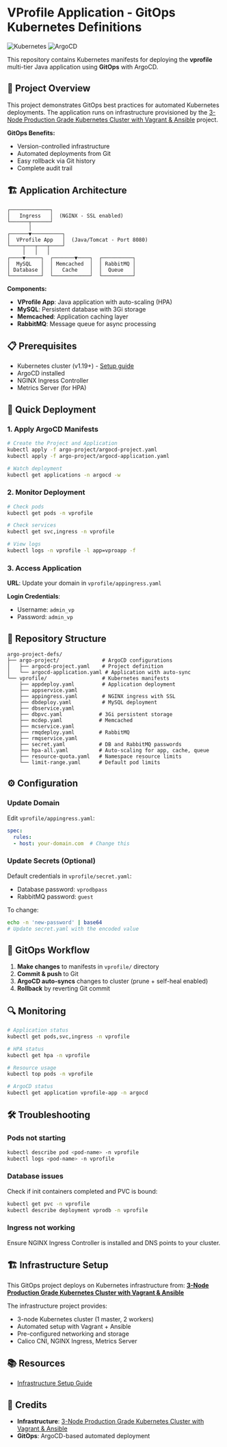# VProfile Application - GitOps Kubernetes Definitions

![Kubernetes](https://img.shields.io/badge/kubernetes-v1.28-326CE5?style=flat&logo=kubernetes&logoColor=white)
![ArgoCD](https://img.shields.io/badge/argocd-gitops-EF7B4D?style=flat&logo=argo&logoColor=white)

This repository contains Kubernetes manifests for deploying the **vprofile** multi-tier Java application using **GitOps** with ArgoCD.

## 🎯 Project Overview

This project demonstrates GitOps best practices for automated Kubernetes deployments. The application runs on infrastructure provisioned by the [3-Node Production Grade Kubernetes Cluster with Vagrant & Ansible](https://github.com/CK-codemax/3-Node-Production-Grade-Kubernetes-Cluster-with-Vagrant-Ansible.git) project.

**GitOps Benefits:**
- Version-controlled infrastructure
- Automated deployments from Git
- Easy rollback via Git history
- Complete audit trail

## 🏗️ Application Architecture

```
┌─────────────┐
│   Ingress   │  (NGINX - SSL enabled)
└──────┬──────┘
       │
┌──────▼──────────┐
│  VProfile App   │  (Java/Tomcat - Port 8080)
└────┬───┬───┬────┘
     │   │   │
┌────▼─────┐  ┌───────▼────┐  ┌──────────┐
│  MySQL   │  │ Memcached  │  │ RabbitMQ │
│ Database │  │   Cache    │  │  Queue   │
└──────────┘  └────────────┘  └──────────┘
```

**Components:**
- **VProfile App**: Java application with auto-scaling (HPA)
- **MySQL**: Persistent database with 3Gi storage
- **Memcached**: Application caching layer
- **RabbitMQ**: Message queue for async processing

## 📋 Prerequisites

- Kubernetes cluster (v1.19+) - [Setup guide](https://github.com/CK-codemax/3-Node-Production-Grade-Kubernetes-Cluster-with-Vagrant-Ansible.git)
- ArgoCD installed
- NGINX Ingress Controller
- Metrics Server (for HPA)

## 🚀 Quick Deployment

### 1. Apply ArgoCD Manifests

```bash
# Create the Project and Application
kubectl apply -f argo-project/argocd-project.yaml
kubectl apply -f argo-project/argocd-application.yaml

# Watch deployment
kubectl get applications -n argocd -w
```

### 2. Monitor Deployment

```bash
# Check pods
kubectl get pods -n vprofile

# Check services
kubectl get svc,ingress -n vprofile

# View logs
kubectl logs -n vprofile -l app=vproapp -f
```

### 3. Access Application

**URL**: Update your domain in `vprofile/appingress.yaml`

**Login Credentials**:
- Username: `admin_vp`
- Password: `admin_vp`

## 📁 Repository Structure

```
argo-project-defs/
├── argo-project/              # ArgoCD configurations
│   ├── argocd-project.yaml    # Project definition
│   └── argocd-application.yaml # Application with auto-sync
└── vprofile/                  # Kubernetes manifests
    ├── appdeploy.yaml         # Application deployment
    ├── appservice.yaml
    ├── appingress.yaml        # NGINX ingress with SSL
    ├── dbdeploy.yaml          # MySQL deployment
    ├── dbservice.yaml
    ├── dbpvc.yaml            # 3Gi persistent storage
    ├── mcdep.yaml            # Memcached
    ├── mcservice.yaml
    ├── rmqdeploy.yaml        # RabbitMQ
    ├── rmqservice.yaml
    ├── secret.yaml           # DB and RabbitMQ passwords
    ├── hpa-all.yaml          # Auto-scaling for app, cache, queue
    ├── resource-quota.yaml   # Namespace resource limits
    └── limit-range.yaml      # Default pod limits
```

## ⚙️ Configuration

### Update Domain

Edit `vprofile/appingress.yaml`:
```yaml
spec:
  rules:
  - host: your-domain.com  # Change this
```

### Update Secrets (Optional)

Default credentials in `vprofile/secret.yaml`:
- Database password: `vprodbpass`
- RabbitMQ password: `guest`

To change:
```bash
echo -n 'new-password' | base64
# Update secret.yaml with the encoded value
```

## 🔄 GitOps Workflow

1. **Make changes** to manifests in `vprofile/` directory
2. **Commit & push** to Git
3. **ArgoCD auto-syncs** changes to cluster (prune + self-heal enabled)
4. **Rollback** by reverting Git commit

## 🔍 Monitoring

```bash
# Application status
kubectl get pods,svc,ingress -n vprofile

# HPA status
kubectl get hpa -n vprofile

# Resource usage
kubectl top pods -n vprofile

# ArgoCD status
kubectl get application vprofile-app -n argocd
```

## 🛠️ Troubleshooting

### Pods not starting
```bash
kubectl describe pod <pod-name> -n vprofile
kubectl logs <pod-name> -n vprofile
```

### Database issues
Check if init containers completed and PVC is bound:
```bash
kubectl get pvc -n vprofile
kubectl describe deployment vprodb -n vprofile
```

### Ingress not working
Ensure NGINX Ingress Controller is installed and DNS points to your cluster.

## 🏗️ Infrastructure Setup

This GitOps project deploys on Kubernetes infrastructure from:
**[3-Node Production Grade Kubernetes Cluster with Vagrant & Ansible](https://github.com/CK-codemax/3-Node-Production-Grade-Kubernetes-Cluster-with-Vagrant-Ansible.git)**

The infrastructure project provides:
- 3-node Kubernetes cluster (1 master, 2 workers)
- Automated setup with Vagrant + Ansible
- Pre-configured networking and storage
- Calico CNI, NGINX Ingress, Metrics Server

## 📚 Resources

- [Infrastructure Setup Guide](https://github.com/CK-codemax/3-Node-Production-Grade-Kubernetes-Cluster-with-Vagrant-Ansible.git)

## 👥 Credits

- **Infrastructure**: [3-Node Production Grade Kubernetes Cluster with Vagrant & Ansible](https://github.com/CK-codemax/3-Node-Production-Grade-Kubernetes-Cluster-with-Vagrant-Ansible.git)
- **GitOps**: ArgoCD-based automated deployment
